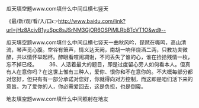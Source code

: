 瓜天填空题www.com填什么中间瓜横七竖天

《最/新/观/看/入/口👉http://www.baidu.com/link?url=jHz8AcivB1yuSpc8sJSrNM3GjOR6OSPiMLRbBTcVT1O&wd》--

瓜天填空题www.com填什么中间瓜横七竖天一曲秋风吟，琵琶在嘶鸣，高山清流，琴声觅心腹。空谷有箫声，情义达天阙，南胡一响伴烧酒二两，只教功夫微醉，共以情怀举起杯。醉眼看喧闹凋谢，不问丢失了谁的心，谁在捡拾残情一枚，忘不掉已经。
　　36、人活着最大的题目，即是过度留心旁人如何看本人。但真有人在意你吗？在这世上惟有三种人，爱你、恨你和不在意你的。不大概每部分都对您好，但只有有一部分承诺对您好，你就得向对方控制，而这即是咱们活下来的意旨。为了爱你的人，你必需爱回去，这是负担，也是倒霉。





地友填空题www.com填什么中间照射在地友
